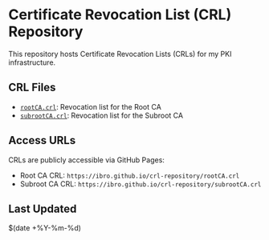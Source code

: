 # Certificate Revocation List (CRL) Repository

This repository hosts Certificate Revocation Lists (CRLs) for my PKI infrastructure.

## CRL Files
- [`rootCA.crl`](rootCA.crl): Revocation list for the Root CA
- [`subrootCA.crl`](subrootCA.crl): Revocation list for the Subroot CA

## Access URLs
CRLs are publicly accessible via GitHub Pages:
- Root CA CRL: `https://ibro.github.io/crl-repository/rootCA.crl`
- Subroot CA CRL: `https://ibro.github.io/crl-repository/subrootCA.crl`

## Last Updated
$(date +%Y-%m-%d)
